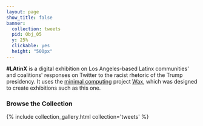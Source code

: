 ```yaml
---
layout: page
show_title: false
banner:
  collection: tweets
  pid: Obj_05
  y: 25%
  clickable: yes
  height: "500px"
---
```


**#LAtinX** is a digital exhibition on Los Angeles-based Latinx communities' and coalitions' responses on Twitter to the racist rhetoric of the Trump presidency. It uses the [minimal computing](http://go-dh.github.io/mincomp/) project [Wax](https://minicomp.github.io/wiki/#/wax/), which was designed to create exhibitions such as this one.

### Browse the Collection

{% include collection_gallery.html collection='tweets' %}
